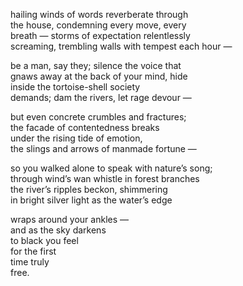 <!--
.. title: expectation and reprieve
.. slug: expectation-and-reprieve
.. date: 2023-06-17 01:17:00 UTC-04:00
.. tags: 
.. category: 
.. link: 
.. description: 
.. type: text
-->

hailing winds of words reverberate through<br>
the house, condemning every move, every<br>
breath ― storms of expectation relentlessly<br>
screaming, trembling walls with tempest each hour ―<br>
<!--TEASER_END-->
be a man, say they; silence the voice that<br>
gnaws away at the back of your mind, hide<br>
inside the tortoise-shell society<br>
demands; dam the rivers, let rage devour ―<br>

but even concrete crumbles and fractures;<br>
the facade of contentedness breaks <br>
under the rising tide of emotion,<br>
the slings and arrows of manmade fortune ―<br>

so you walked alone to speak with nature’s song;<br>
through wind’s wan whistle in forest branches<br>
the river’s ripples beckon, shimmering<br>
in bright silver light as the water’s edge<br>

wraps around your ankles ―<br>
and as the sky darkens<br>
to black you feel<br>
for the first<br>
time truly<br>
free.